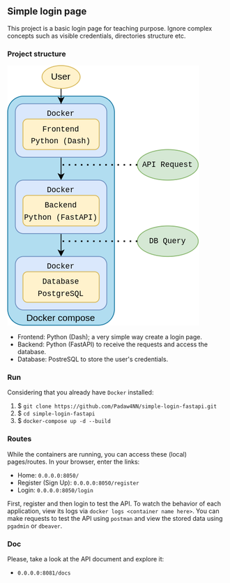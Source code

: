 ## Simple login page
This project is a basic login page for teaching purpose. Ignore complex concepts such as visible credentials, directories structure etc.

### Project structure
![Project Architecture](img/login-page-python.png)

- Frontend: Python (Dash); a very simple way create a login page.
- Backend: Python (FastAPI) to receive the requests and access the database.
- Database: PostreSQL to store the user's credentials.

### Run
Considering that you already have `Docker` installed:
1. $ `git clone https://github.com/Padaw4NN/simple-login-fastapi.git`
2. $ `cd simple-login-fastapi`
3. $ `docker-compose up -d --build`

### Routes
While the containers are running, you can access these (local) pages/routes. In your browser, enter the links:
- Home: `0.0.0.0:8050/`
- Register (Sign Up): `0.0.0.0:8050/register`
- Login: `0.0.0.0:8050/login`

First, register and then login to test the API. To watch the behavior of each application, view its logs via `docker logs <container name here>`. You can make requests to test the API using `postman` and view the stored data using `pgadmin` or `dbeaver`.

### Doc
Please, take a look at the API document and explore it:
- `0.0.0.0:8081/docs`
